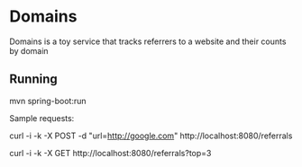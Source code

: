 
Domains
===========
Domains is a toy service that tracks referrers to a website
and their counts by domain

Running
-------

mvn spring-boot:run

Sample requests:

curl -i -k -X POST -d "url=http://google.com" http://localhost:8080/referrals

curl -i -k -X GET http://localhost:8080/referrals?top=3
